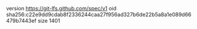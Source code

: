 version https://git-lfs.github.com/spec/v1
oid sha256:c22e9dd9cdab8f2336244caa27f956ad327b6de22b5a8a1e089d66479b7443ef
size 1401
